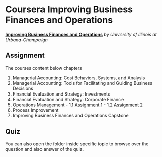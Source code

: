 # Coursera Improving Business Finances and Operations

[**Improving Business Finances and Operations**](https://www.coursera.org/specializations/business-operations?utm_medium=email&utm_source=other&utm_campaign=opencourse.welcome.managerial-accounting.~opencourse.welcome.rBUgmfTTEeSccCIAC3lSsg.) *by University of Illinois at Urbana-Champaign*

## Assignment

  The courses content below chapters

  1. Managerial Accounting: Cost Behaviors, Systems, and Analysis
  2. Managerial Accounting: Tools for Facilitating and Guiding Business Decisions
  3. Financial Evaluation and Strategy: Investments
  4. Financial Evaluation and Strategy: Corporate Finance
  5. Operations Management
    - 1.1 [Assignment 1](http://rpubs.com/englianhu/operational-management-module1-assignment1)
    - 1.2 [Assignment 2]()
  6. Process Improvement
  7. Improving Business Finances and Operations Capstone

## Quiz

  You can also open the folder inside specific topic to browse over the question and also answer of the quiz.

